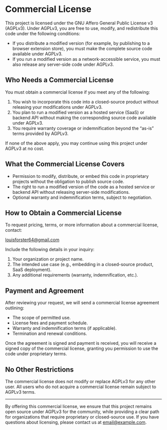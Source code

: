 # Commercial License

This project is licensed under the GNU Affero General Public License v3 (AGPLv3). Under AGPLv3, you are free to use, modify, and redistribute this code under the following conditions:

- If you distribute a modified version (for example, by publishing to a browser extension store), you must make the complete source code available under AGPLv3.
- If you run a modified version as a network-accessible service, you must also release any server-side code under AGPLv3.

## Who Needs a Commercial License

You must obtain a commercial license if you meet any of the following:

1. You wish to incorporate this code into a closed-source product without releasing your modifications under AGPLv3.
2. You plan to run a modified version as a hosted service (SaaS) or backend API without making the corresponding source code available under AGPLv3.
3. You require warranty coverage or indemnification beyond the “as-is” terms provided by AGPLv3.

If none of the above apply, you may continue using this project under AGPLv3 at no cost.

## What the Commercial License Covers

- Permission to modify, distribute, or embed this code in proprietary projects without the obligation to publish source code.
- The right to run a modified version of the code as a hosted service or backend API without releasing server-side modifications.
- Optional warranty and indemnification terms, subject to negotiation.

## How to Obtain a Commercial License

To request pricing, terms, or more information about a commercial license, contact:

louisforster64@gmail.com

Include the following details in your inquiry:

1. Your organization or project name.
2. The intended use case (e.g., embedding in a closed-source product, SaaS deployment).
3. Any additional requirements (warranty, indemnification, etc.).

## Payment and Agreement

After reviewing your request, we will send a commercial license agreement outlining:

- The scope of permitted use.
- License fees and payment schedule.
- Warranty and indemnification terms (if applicable).
- Termination and renewal conditions.

Once the agreement is signed and payment is received, you will receive a signed copy of the commercial license, granting you permission to use the code under proprietary terms.

## No Other Restrictions

The commercial license does not modify or replace AGPLv3 for any other user. All users who do not acquire a commercial license remain subject to AGPLv3 terms.

---

By offering this commercial license, we ensure that this project remains open source under AGPLv3 for the community, while providing a clear path for organizations that require proprietary or closed-source use. If you have questions about licensing, please contact us at email@example.com.
